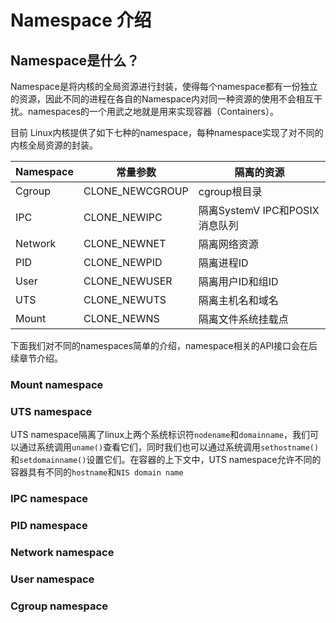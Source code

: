# Namespace 介绍

## Namespace是什么？

Namespace是将内核的全局资源进行封装，使得每个namespace都有一份独立的资源，因此不同的进程在各自的Namespace内对同一种资源的使用不会相互干扰。namespaces的一个用武之地就是用来实现容器（Containers）。

目前 Linux内核提供了如下七种的namespace，每种namespace实现了对不同的内核全局资源的封装。

| Namespace | 常量参数 | 隔离的资源 |
| --- | --- | --- |
| Cgroup | CLONE\_NEWCGROUP | cgroup根目录 |
| IPC | CLONE\_NEWIPC | 隔离SystemV IPC和POSIX消息队列 |
| Network | CLONE\_NEWNET | 隔离网络资源 |
| PID | CLONE\_NEWPID | 隔离进程ID |
| User | CLONE\_NEWUSER | 隔离用户ID和组ID |
| UTS | CLONE\_NEWUTS | 隔离主机名和域名 |
| Mount | CLONE\_NEWNS | 隔离文件系统挂载点 |

下面我们对不同的namespaces简单的介绍，namespace相关的API接口会在后续章节介绍。

### Mount namespace

### UTS namespace

UTS namespace隔离了linux上两个系统标识符`nodename`和`domainname`，我们可以通过系统调用`uname()`查看它们，同时我们也可以通过系统调用`sethostname()`和`setdomainname()`设置它们。在容器的上下文中，UTS namespace允许不同的容器具有不同的`hostname`和`NIS domain name`

### IPC namespace

### PID namespace

### Network namespace

### User namespace

### Cgroup namespace



